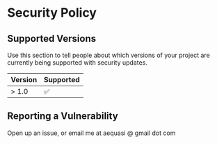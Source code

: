 # Security Policy

## Supported Versions

Use this section to tell people about which versions of your project are
currently being supported with security updates.

| Version | Supported          |
| ------- | ------------------ |
| > 1.0   | :white_check_mark: |

## Reporting a Vulnerability
Open up an issue, or email me at aequasi @ gmail dot com
